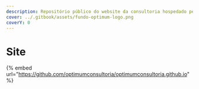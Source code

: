 ```yaml
---
description: Repositório público do website da consultoria hospedado pela GitHub Pages
cover: ../.gitbook/assets/fundo-optimum-logo.png
coverY: 0
---
```


# Site

{% embed url="https://github.com/optimumconsultoria/optimumconsultoria.github.io" %}
